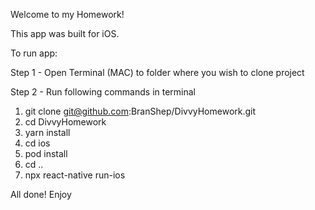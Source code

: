 Welcome to my Homework!

This app was built for iOS.

To run app:

Step 1 - Open Terminal (MAC) to folder where you wish to clone project

Step 2 - Run following commands in terminal
  
  1. git clone git@github.com:BranShep/DivvyHomework.git
  2. cd DivvyHomework
  3. yarn install
  4. cd ios
  5. pod install
  6. cd ..
  6. npx react-native run-ios

All done! Enjoy
